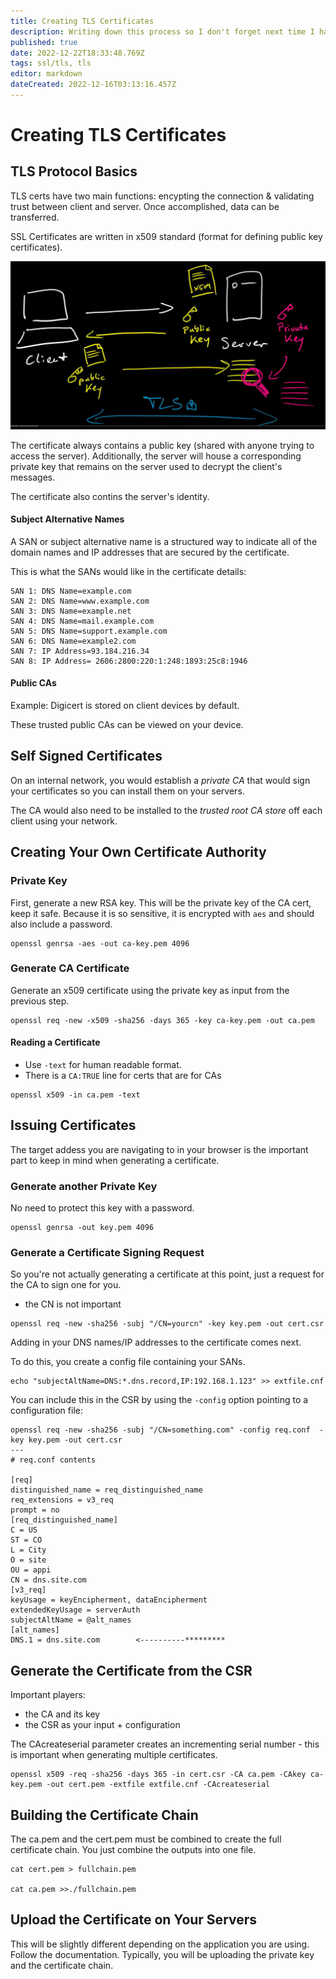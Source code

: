 ```yaml
---
title: Creating TLS Certificates
description: Writing down this process so I don't forget next time I have to do this for work. 
published: true
date: 2022-12-22T18:33:48.769Z
tags: ssl/tls, tls
editor: markdown
dateCreated: 2022-12-16T03:13:16.457Z
---
```


# Creating TLS Certificates

## TLS Protocol Basics

TLS certs have two main functions: encypting the connection & validating trust between client and server. Once accomplished, data can be transferred.  

SSL Certificates are written in x509 standard (format for defining public key certificates).

![tls_handshake.png](/images/tls_handshake.png)

The certificate always contains a public key (shared with anyone trying to access the server). Additionally, the server will house a corresponding private key that remains on the server used to decrypt the client's messages. 

The certificate also contins the server's identity. 

#### Subject Alternative Names

A SAN or subject alternative name is a structured way to indicate all of the domain names and IP addresses that are secured by the certificate.

This is what the SANs would like in the certificate details:

```
SAN 1: DNS Name=example.com
SAN 2: DNS Name=www.example.com
SAN 3: DNS Name=example.net
SAN 4: DNS Name=mail.example.com
SAN 5: DNS Name=support.example.com
SAN 6: DNS Name=example2.com
SAN 7: IP Address=93.184.216.34
SAN 8: IP Address= 2606:2800:220:1:248:1893:25c8:1946
```

#### Public CAs 

Example: Digicert is stored on client devices by default. 

These trusted public CAs can be viewed on your device. 

## Self Signed Certificates

On an internal network, you would establish a *private CA* that would sign your certificates so you can install them on your servers. 

The CA would also need to be installed to the *trusted root CA store* off each client using your network.

## Creating Your Own Certificate Authority

### Private Key

First, generate a new RSA key. This will be the private key of the CA cert, keep it safe. Because it is so sensitive, it is encrypted with `aes` and should also include a password. 

```
openssl genrsa -aes -out ca-key.pem 4096
```

### Generate CA Certificate

Generate an x509 certificate using the private key as input from the previous step. 

```
openssl req -new -x509 -sha256 -days 365 -key ca-key.pem -out ca.pem
```

#### Reading a Certificate

- Use `-text` for human readable format.
- There is a `CA:TRUE` line for certs that are for CAs 

```
openssl x509 -in ca.pem -text
``` 

## Issuing Certificates

The target addess you are navigating to in your browser is the important part to keep in mind when generating a certificate.

### Generate another Private Key

No need to protect this key with a password.

```
openssl genrsa -out key.pem 4096
```

### Generate a Certificate Signing Request

So you're not actually generating a certificate at this point, just a request for the CA to sign one for you. 

- the CN is not important

```
openssl req -new -sha256 -subj "/CN=yourcn" -key key.pem -out cert.csr
```

Adding in your DNS names/IP addresses to the certificate comes next. 

To do this, you create a config file containing your SANs.

```
echo "subjectAltName=DNS:*.dns.record,IP:192.168.1.123" >> extfile.cnf
```

You can include this in the CSR by using the `-config` option pointing to a configuration file:

```
openssl req -new -sha256 -subj "/CN=something.com" -config req.conf  -key key.pem -out cert.csr
---
# req.conf contents

[req]
distinguished_name = req_distinguished_name
req_extensions = v3_req
prompt = no
[req_distinguished_name]
C = US
ST = CO
L = City
O = site
OU = appi
CN = dns.site.com
[v3_req]
keyUsage = keyEncipherment, dataEncipherment
extendedKeyUsage = serverAuth
subjectAltName = @alt_names
[alt_names]
DNS.1 = dns.site.com        <----------*********
```

## Generate the Certificate from the CSR

Important players:
- the CA and its key
- the CSR as your input + configuration

The CAcreateserial parameter creates an incrementing serial number - this is important when generating multiple certificates.

```
openssl x509 -req -sha256 -days 365 -in cert.csr -CA ca.pem -CAkey ca-key.pem -out cert.pem -extfile extfile.cnf -CAcreateserial
```

## Building the Certificate Chain

The ca.pem and the cert.pem must be combined to create the full certificate chain. You just combine the outputs into one file. 

```
cat cert.pem > fullchain.pem

cat ca.pem >>./fullchain.pem
```

## Upload the Certificate on Your Servers

This will be slightly different depending on the application you are using. Follow the documentation. Typically, you will be uploading the private key and the certificate chain. 